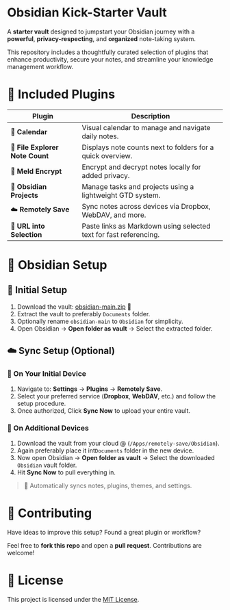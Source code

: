 # Obsidian Kick-Starter Vault

A **starter vault** designed to jumpstart your Obsidian journey with a **powerful**, **privacy-respecting**, and **organized** note-taking system.

This repository includes a thoughtfully curated selection of plugins that enhance productivity, secure your notes, and streamline your knowledge management workflow.


# 🔌 Included Plugins

| Plugin | Description |
|--------|-------------|
| 📅 **Calendar** | Visual calendar to manage and navigate daily notes. |
| 🧮 **File Explorer Note Count** | Displays note counts next to folders for a quick overview. |
| 🔐 **Meld Encrypt** | Encrypt and decrypt notes locally for added privacy. |
| 📁 **Obsidian Projects** | Manage tasks and projects using a lightweight GTD system. |
| ☁️ **Remotely Save** | Sync notes across devices via Dropbox, WebDAV, and more. |
| 🔗 **URL into Selection** | Paste links as Markdown using selected text for fast referencing. |


# 🔧 Obsidian Setup

## 🏁 Initial Setup
1. Download the vault: [obsidian-main.zip](https://github.com/cipherswami/obsidian/archive/refs/heads/main.zip) 🔗  
2. Extract the vault to preferably `Documents` folder. 
3. Optionally rename `obsidian-main` to `Obsidian` for simplicity.
4. Open Obsidian → **Open folder as vault** → Select the extracted folder.

## ☁️ Sync Setup (Optional)

### 🔹 On Your Initial Device
1. Navigate to: **Settings** → **Plugins** → **Remotely Save**.
2. Select your preferred service (**Dropbox**, **WebDAV**, etc.) and follow the setup procedure.
3. Once authorized, Click **Sync Now** to upload your entire vault.

### 🔹 On Additional Devices
1. Download the vault from your cloud @ (`/Apps/remotely-save/Obsidian`).
2. Again preferably place it int`Documents` folder in the new device.
3. Now open Obsidian → **Open folder as vault** → Select the downloaded `Obsidian` vault folder.
4. Hit **Sync Now** to pull everything in.

> 🔄 Automatically syncs notes, plugins, themes, and settings.


# 🤝 Contributing

Have ideas to improve this setup? Found a great plugin or workflow? 

Feel free to **fork this repo** and open a **pull request**. Contributions are welcome!


# 📜 License

This project is licensed under the [MIT License](LICENSE.md).
